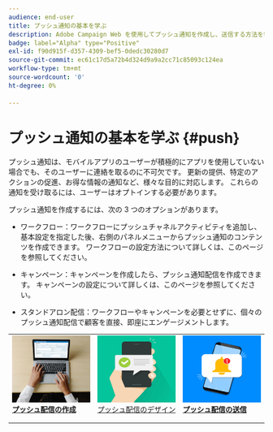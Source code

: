 ```yaml
---
audience: end-user
title: プッシュ通知の基本を学ぶ
description: Adobe Campaign Web を使用してプッシュ通知を作成し、送信する方法を学ぶ
badge: label="Alpha" type="Positive"
exl-id: f90d915f-d357-4309-bef5-0dedc30280d7
source-git-commit: ec61c17d5a72b4d324d9a9a2cc71c85093c124ea
workflow-type: tm+mt
source-wordcount: '0'
ht-degree: 0%

---
```


# プッシュ通知の基本を学ぶ {#push}

プッシュ通知は、モバイルアプリのユーザーが積極的にアプリを使用していない場合でも、そのユーザーに連絡を取るのに不可欠です。 更新の提供、特定のアクションの促進、お得な情報の通知など、様々な目的に対応します。 これらの通知を受け取るには、ユーザーはオプトインする必要があります。

プッシュ通知を作成するには、次の 3 つのオプションがあります。

* ワークフロー：ワークフローにプッシュチャネルアクティビティを追加し、基本設定を指定した後、右側のパネルメニューからプッシュ通知のコンテンツを作成できます。 ワークフローの設定方法について詳しくは、このページを参照してください。

* キャンペーン：キャンペーンを作成したら、プッシュ通知配信を作成できます。 キャンペーンの設定について詳しくは、このページを参照してください。

* スタンドアロン配信：ワークフローやキャンペーンを必要とせずに、個々のプッシュ通知配信で顧客を直接、即座にエンゲージメントします。

<table style="table-layout:fixed"><tr style="border: 0;">
<td>
<a href="create-push.md">
<img alt="リード" src="assets/do-not-localize/push_create.jpeg">
</a>
<div><a href="create-push.md"><strong>プッシュ配信の作成</strong>
</div>
<p>
</td>
<td>
<a href="content-push.md">
<img alt="低頻度" src="assets/do-not-localize/push_design.jpeg">
</a>
<div>
<a href="content-push.md">プッシュ配信のデザイン<strong></strong></a>
</div>
<p></td>
<td>
<a href="send-push.md">
<img alt="検証" src="assets/do-not-localize/push_send.jpeg">
</a>
<div>
<a href="send-push.md"><strong>プッシュ配信の送信</strong></a>
</div>
<p>
</td>
</tr></table>
